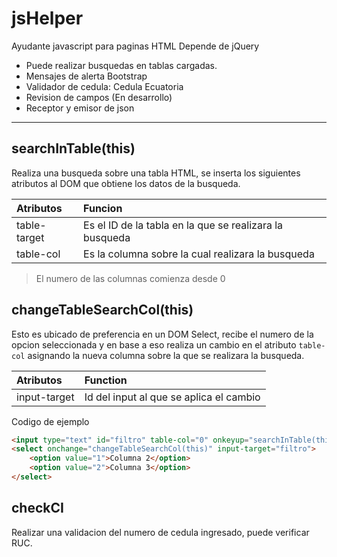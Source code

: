 # jsHelper

Ayudante javascript para paginas HTML
Depende de jQuery

* Puede realizar busquedas en tablas cargadas.
* Mensajes de alerta Bootstrap
* Validador de cedula: Cedula Ecuatoria
* Revision de campos (En desarrollo)
* Receptor y emisor de json

***

## searchInTable(this)

Realiza una busqueda sobre una tabla HTML, se inserta los siguientes atributos al DOM que obtiene los datos de la busqueda.

| Atributos    | Funcion                                                    |
|:------------ |:---------------------------------------------------------- |
| table-target | Es el ID de la tabla en la que se realizara la busqueda    |
| table-col    | Es la columna sobre la cual realizara la busqueda          |

> El numero de las columnas comienza desde 0

## changeTableSearchCol(this)

Esto es ubicado de preferencia en un DOM Select, recibe el numero de la opcion seleccionada y en base a eso realiza un cambio en el atributo `table-col` asignando la nueva columna sobre la que se realizara la busqueda.

| Atributos    | Function                                |
|:------------ |:--------------------------------------- |
| input-target | Id del input al que se aplica el cambio |

Codigo de ejemplo

```html
<input type="text" id="filtro" table-col="0" onkeyup="searchInTable(this)">
<select onchange="changeTableSearchCol(this)" input-target="filtro">
    <option value="1">Columna 2</option>
    <option value="2">Columna 3</option>
</select>
```

## checkCI

Realizar una validacion del numero de cedula ingresado, puede verificar RUC.


